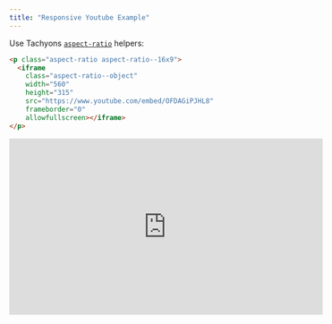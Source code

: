 ```yaml
---
title: "Responsive Youtube Example"
---
```


Use Tachyons [`aspect-ratio`](http://tachyons.io/components/layout/horizontal-aspect-ratios/index.html) helpers:

```html
<p class="aspect-ratio aspect-ratio--16x9">
  <iframe
    class="aspect-ratio--object"
    width="560"
    height="315"
    src="https://www.youtube.com/embed/OFDAGiPJHL8"
    frameborder="0"
    allowfullscreen></iframe>
</p>
```

<p class="aspect-ratio aspect-ratio--16x9">
  <iframe class="aspect-ratio--object" width="560" height="315" src="https://www.youtube.com/embed/OFDAGiPJHL8" frameborder="0" allowfullscreen></iframe>
</p>
